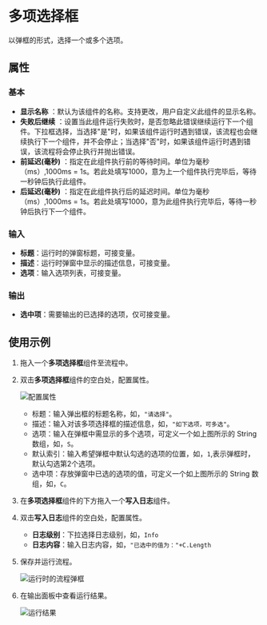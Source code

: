 # 多项选择框

以弹框的形式，选择一个或多个选项。

## 属性

### 基本

- **显示名称** ：默认为该组件的名称。支持更改，用户自定义此组件的显示名称。
- **失败后继续** ：设置当此组件运行失败时，是否忽略此错误继续运行下一个组件。下拉框选择，当选择"是"时，如果该组件运行时遇到错误，该流程也会继续执行下一个组件，并不会停止；当选择"否"时，如果该组件运行时遇到错误，该流程将会停止执行并抛出错误。
- **前延迟(毫秒)** ：指定在此组件执行前的等待时间。单位为毫秒（ms）,1000ms = 1s。若此处填写1000，意为上一个组件执行完毕后，等待一秒钟后执行此组件。
- **后延迟(毫秒)** ：指定在此组件执行后的延迟时间。单位为毫秒（ms）,1000ms = 1s。若此处填写1000，意为此组件执行完毕后，等待一秒钟后执行下一个组件。

### 输入

- **标题**：运行时的弹窗标题，可接变量。
- **描述**：运行时弹窗中显示的描述信息，可接变量。
- **选项**：输入选项列表，可接变量。

### 输出

- **选中项**：需要输出的已选择的选项，仅可接变量。

## 使用示例

1. 拖入一个**多项选择框**组件至流程中。
2. 双击**多项选择框**组件的空白处，配置属性。

    ![配置属性](https://docimages.blob.core.chinacloudapi.cn/images/Activities/mutiselect20210111.png)

    - 标题：输入弹出框的标题名称，如，`"请选择"`。
    - 描述：输入对该多项选择框的描述信息，如，`"如下选项，可多选"`。
    - 选项：输入在弹框中需显示的多个选项，可定义一个如上图所示的 String 数组，如，`S`。
    - 默认索引：输入希望弹框中默认勾选的选项的位置，如，`1`,表示弹框时，默认勾选第2个选项。
    - 选中项：存放弹窗中已选的选项的值，可定义一个如上图所示的 String 数组，如，`C`。

3. 在**多项选择框**组件的下方拖入一个**写入日志**组件。
4. 双击**写入日志**组件的空白处，配置属性。

    - **日志级别**：下拉选择日志级别，如，`Info`
    - **日志内容**：输入日志内容，如，`"已选中的值为："+C.Length`

5. 保存并运行流程。

   ![运行时的流程弹框](https://docimages.blob.core.chinacloudapi.cn/images/Activities/mutiselectskip20210111.png)

6. 在输出面板中查看运行结果。

   ![运行结果](https://docimages.blob.core.chinacloudapi.cn/images/Activities/mutiselectresult20210111.png)
